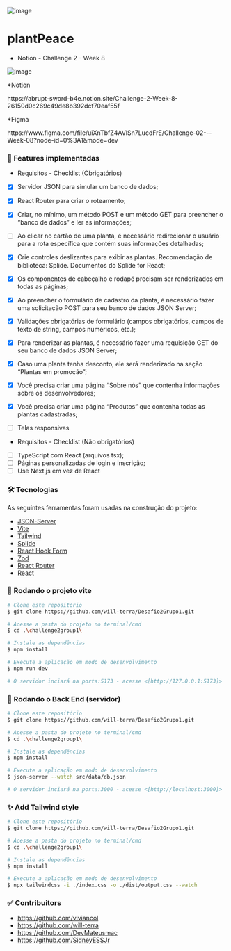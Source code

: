![image](https://github.com/will-terra/Desafio2Grupo1/assets/52473242/ead90d4b-1aef-45bc-b142-d95905f33bef)

# plantPeace

 * Notion - Challenge 2 - Week 8

![image](https://github.com/will-terra/Desafio2Grupo1/assets/52473242/2edbb9ef-d0c3-4ec8-a0ab-9863e62a7a5a)

*Notion
<p> https://abrupt-sword-b4e.notion.site/Challenge-2-Week-8-26150d0c269c49de8b392dcf70eaf55f </p>

*Figma
<p>https://www.figma.com/file/uiXnTbfZ4AVlSn7LucdFrE/Challenge-02---Week-08?node-id=0%3A1&mode=dev</p>

### 🏁 Features implementadas


* Requisitos - Checklist (Obrigatórios)

- [x] Servidor JSON para simular um banco de dados;
- [x] React Router para criar o roteamento;
- [x] Criar, no mínimo, um método POST e um método GET para preencher o “banco de dados” e ler as informações;
- [ ] Ao clicar no cartão de uma planta, é necessário redirecionar o usuário para a rota específica que contém suas informações detalhadas;
- [x] Crie controles deslizantes para exibir as plantas. Recomendação de biblioteca: Splide. Documentos do Splide for React;
- [x] Os componentes de cabeçalho e rodapé precisam ser renderizados em todas as páginas;
- [x] Ao preencher o formulário de cadastro da planta, é necessário fazer uma solicitação POST para seu banco de dados JSON Server;
- [x] Validações obrigatórias de formulário (campos obrigatórios, campos de texto de string, campos numéricos, etc.);
- [x] Para renderizar as plantas, é necessário fazer uma requisição GET do seu banco de dados JSON Server;
- [x] Caso uma planta tenha desconto, ele será renderizado na seção “Plantas em promoção”;
- [x] Você precisa criar uma página “Sobre nós” que contenha informações sobre os desenvolvedores;
- [x] Você precisa criar uma página “Produtos” que contenha todas as plantas cadastradas;
- [ ] Telas responsivas


* Requisitos - Checklist (Não obrigatórios)
    
- [ ] TypeScript com React (arquivos tsx);
- [ ] Páginas personalizadas de login e inscrição;
- [ ] Use Next.js em vez de React

### 🛠 Tecnologias 

<p>As seguintes ferramentas foram usadas na construção do projeto:</p> 

 - [JSON-Server](https://github.com/typicode/json-server)
 - [Vite](https://vitejs.dev/)
 - [Tailwind](https://tailwindcss.com/)
 - [Splide](https://splidejs.com/)
 - [React Hook Form](https://react-hook-form.com/)
 - [Zod](https://zod.dev/)
 - [React Router](https://reactrouter.com/en/main)
 - [React](https://react.dev/)

### 🚀 Rodando o projeto vite 

```bash
# Clone este repositório
$ git clone https://github.com/will-terra/Desafio2Grupo1.git

# Acesse a pasta do projeto no terminal/cmd
$ cd .\challenge2group1\

# Instale as dependências
$ npm install

# Execute a aplicação em modo de desenvolvimento
$ npm run dev

# O servidor inciará na porta:5173 - acesse <[http://127.0.0.1:5173]>
 ```
 
### 🎲 Rodando o Back End (servidor)

```bash
# Clone este repositório
$ git clone https://github.com/will-terra/Desafio2Grupo1.git

# Acesse a pasta do projeto no terminal/cmd
$ cd .\challenge2group1\

# Instale as dependências
$ npm install

# Execute a aplicação em modo de desenvolvimento
$ json-server --watch src/data/db.json

# O servidor inciará na porta:3000 - acesse <[http://localhost:3000]>
 ```
### ✨ Add Tailwind style

```bash
# Clone este repositório
$ git clone https://github.com/will-terra/Desafio2Grupo1.git

# Acesse a pasta do projeto no terminal/cmd
$ cd .\challenge2group1\

# Instale as dependências
$ npm install

# Execute a aplicação em modo de desenvolvimento
$ npx tailwindcss -i ./index.css -o ./dist/output.css --watch
 ```

### ✅ Contribuitors

 - https://github.com/viviancol
 - https://github.com/will-terra
 - https://github.com/DevMateusmac
 - https://github.com/SidneyESSJr
